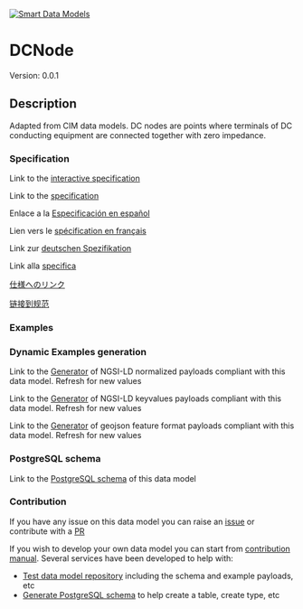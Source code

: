 [![Smart Data Models](https://smartdatamodels.org/wp-content/uploads/2022/01/SmartDataModels_logo.png "Logo")](https://smartdatamodels.org)
# DCNode
Version: 0.0.1

## Description 

Adapted from CIM data models. DC nodes are points where terminals of DC conducting equipment are connected together with zero impedance.
### Specification

Link to the [interactive specification](https://swagger.lab.fiware.org/?url=https://smart-data-models.github.io/dataModel.EnergyCIM/DCNode/swagger.yaml)

Link to the [specification](https://github.com/smart-data-models/dataModel.EnergyCIM/blob/master/DCNode/doc/spec.md)

Enlace a la [Especificación en español](https://github.com/smart-data-models/dataModel.EnergyCIM/blob/master/DCNode/doc/spec_ES.md)

Lien vers le [spécification en français](https://github.com/smart-data-models/dataModel.EnergyCIM/blob/master/DCNode/doc/spec_FR.md)

Link zur [deutschen Spezifikation](https://github.com/smart-data-models/dataModel.EnergyCIM/blob/master/DCNode/doc/spec_DE.md)

Link alla [specifica](https://github.com/smart-data-models/dataModel.EnergyCIM/blob/master/DCNode/doc/spec_IT.md)

[仕様へのリンク](https://github.com/smart-data-models/dataModel.EnergyCIM/blob/master/DCNode/doc/spec_JA.md)

[链接到规范](https://github.com/smart-data-models/dataModel.EnergyCIM/blob/master/DCNode/doc/spec_ZH.md)
### Examples
### Dynamic Examples generation

Link to the [Generator](https://smartdatamodels.org/extra/ngsi-ld_generator.php?schemaUrl=https://raw.githubusercontent.com/smart-data-models/dataModel.EnergyCIM/master/DCNode/schema.json&email=info@smartdatamodels.org) of NGSI-LD normalized payloads compliant with this data model. Refresh for new values

Link to the [Generator](https://smartdatamodels.org/extra/ngsi-ld_generator_keyvalues.php?schemaUrl=https://raw.githubusercontent.com/smart-data-models/dataModel.EnergyCIM/master/DCNode/schema.json&email=info@smartdatamodels.org) of NGSI-LD keyvalues payloads compliant with this data model. Refresh for new values

Link to the [Generator](https://smartdatamodels.org/extra/geojson_features_generator.php?schemaUrl=https://raw.githubusercontent.com/smart-data-models/dataModel.EnergyCIM/master/DCNode/schema.json&email=info@smartdatamodels.org) of geojson feature format payloads compliant with this data model. Refresh for new values
### PostgreSQL schema

Link to the [PostgreSQL schema](https://smart-data-models.github.io/dataModel.EnergyCIM/DCNode/schema.sql) of this data model
### Contribution

 If you have any issue on this data model you can raise an [issue](https://github.com/smart-data-models/dataModel.EnergyCIM/issues)  or contribute with a [PR](https://github.com/smart-data-models/dataModel.EnergyCIM/pulls)

 If you wish to develop your own data model you can start from [contribution manual](https://bit.ly/contribution_manual). Several services have been developed to help with: 
 - [Test data model repository](https://smartdatamodels.org/index.php/data-models-contribution-api/) including the schema and example payloads, etc
 - [Generate PostgreSQL schema](https://smartdatamodels.org/index.php/sql-service/) to help create a table, create type, etc